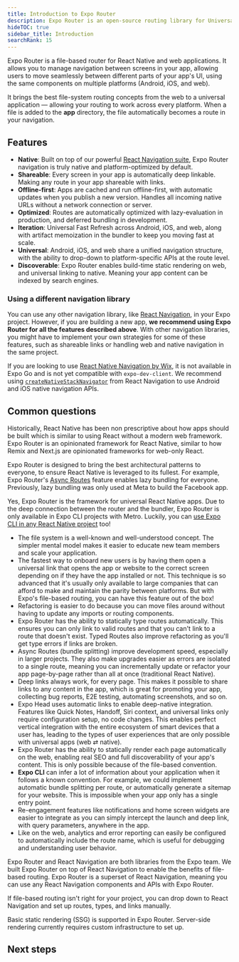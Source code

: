 ```yaml
---
title: Introduction to Expo Router
description: Expo Router is an open-source routing library for Universal React Native applications built with Expo.
hideTOC: true
sidebar_title: Introduction
searchRank: 15
---
```


Expo Router is a file-based router for React Native and web applications. It allows you to manage navigation between screens in your app, allowing users to move seamlessly between different parts of your app's UI, using the same components on multiple platforms (Android, iOS, and web).

It brings the best file-system routing concepts from the web to a universal application &mdash; allowing your routing to work across every platform. When a file is added to the **app** directory, the file automatically becomes a route in your navigation.

## Features

- **Native**: Built on top of our powerful [React Navigation suite](https://reactnavigation.org/), Expo Router navigation is truly native and platform-optimized by default.
- **Shareable**: Every screen in your app is automatically deep linkable. Making any route in your app shareable with links.
- **Offline-first**: Apps are cached and run offline-first, with automatic updates when you publish a new version. Handles all incoming native URLs without a network connection or server.
- **Optimized**: Routes are automatically optimized with lazy-evaluation in production, and deferred bundling in development.
- **Iteration**: Universal Fast Refresh across Android, iOS, and web, along with artifact memoization in the bundler to keep you moving fast at scale.
- **Universal**: Android, iOS, and web share a unified navigation structure, with the ability to drop-down to platform-specific APIs at the route level.
- **Discoverable**: Expo Router enables build-time static rendering on web, and universal linking to native. Meaning your app content can be indexed by search engines.

### Using a different navigation library

You can use any other navigation library, like [React Navigation](https://reactnavigation.org/docs/getting-started#installation), in your Expo project. However, if you are building a new app, **we recommend using Expo Router for all the features described above**. With other navigation libraries, you might have to implement your own strategies for some of these features, such as shareable links or handling web and native navigation in the same project.

If you are looking to use [React Native Navigation by Wix](https://github.com/wix/react-native-navigation), it is not available in Expo Go and is not yet compatible with `expo-dev-client`. We recommend using [`createNativeStackNavigator`](https://reactnavigation.org/docs/native-stack-navigator) from React Navigation to use Android and iOS native navigation APIs.

## Common questions

Historically, React Native has been non prescriptive about how apps should be built which is similar to using React without a modern web framework. Expo Router is an opinionated framework for React Native, similar to how Remix and Next.js are opinionated frameworks for web-only React.

Expo Router is designed to bring the best architectural patterns to everyone, to ensure React Native is leveraged to its fullest. For example, Expo Router's [Async Routes](/router/reference/async-routes) feature enables lazy bundling for everyone. Previously, lazy bundling was only used at Meta to build the Facebook app.

Yes, Expo Router is the framework for universal React Native apps. Due to the deep connection between the router and the bundler, Expo Router is only available in Expo CLI projects with Metro. Luckily, you can [use Expo CLI in any React Native project](/bare/using-expo-cli/) too!

- The file system is a well-known and well-understood concept. The simpler mental model makes it easier to educate new team members and scale your application.
- The fastest way to onboard new users is by having them open a universal link that opens the app or website to the correct screen depending on if they have the app installed or not. This technique is so advanced that it's usually only available to large companies that can afford to make and maintain the parity between platforms. But with Expo's file-based routing, you can have this feature out of the box!
- Refactoring is easier to do because you can move files around without having to update any imports or routing components.
- Expo Router has the ability to statically type routes automatically. This ensures you can only link to valid routes and that you can't link to a route that doesn't exist. Typed Routes also improve refactoring as you'll get type errors if links are broken.
- Async Routes (bundle splitting) improve development speed, especially in larger projects. They also make upgrades easier as errors are isolated to a single route, meaning you can incrementally update or refactor your app page-by-page rather than all at once (traditional React Native).
- Deep links always work, for every page. This makes it possible to share links to any content in the app, which is great for promoting your app, collecting bug reports, E2E testing, automating screenshots, and so on.
- Expo Head uses automatic links to enable deep-native integration. Features like Quick Notes, Handoff, Siri context, and universal links only require configuration setup, no code changes. This enables perfect vertical integration with the entire ecosystem of smart devices that a user has, leading to the types of user experiences that are only possible with universal apps (web ⇄ native).
- Expo Router has the ability to statically render each page automatically on the web, enabling real SEO and full discoverability of your app's content. This is only possible because of the file-based convention.
- **Expo CLI** can infer a lot of information about your application when it follows a known convention. For example, we could implement automatic bundle splitting per route, or automatically generate a sitemap for your website. This is impossible when your app only has a single entry point.
- Re-engagement features like notifications and home screen widgets are easier to integrate as you can simply intercept the launch and deep link, with query parameters, anywhere in the app.
- Like on the web, analytics and error reporting can easily be configured to automatically include the route name, which is useful for debugging and understanding user behavior.

Expo Router and React Navigation are both libraries from the Expo team. We built Expo Router on top of React Navigation to enable the benefits of file-based routing. Expo Router is a superset of React Navigation, meaning you can use any React Navigation components and APIs with Expo Router.

If file-based routing isn't right for your project, you can drop down to React Navigation and set up routes, types, and links manually.

Basic static rendering (SSG) is supported in Expo Router. Server-side rendering currently requires custom infrastructure to set up.

## Next steps